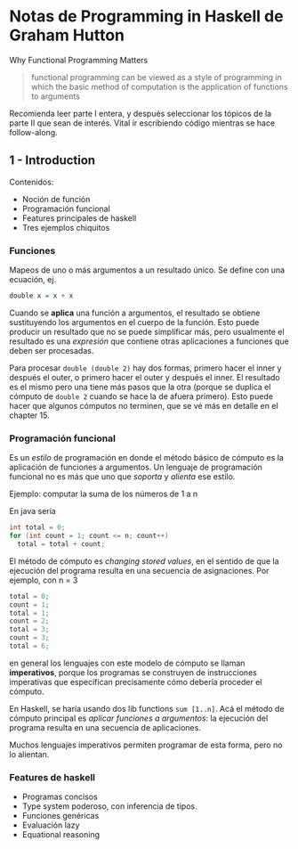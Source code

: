 # Notas de Programming in Haskell de Graham Hutton

Why Functional Programming Matters

> functional programming can be viewed as a style of programming in which the
> basic method of computation is the application of functions to arguments

Recomienda leer parte I entera, y después seleccionar los tópicos de la parte II
que sean de interés. Vital ir escribiendo código mientras se hace follow-along.

## 1 - Introduction

Contenidos:

- Noción de función
- Programación funcional
- Features principales de haskell
- Tres ejemplos chiquitos

### Funciones

Mapeos de uno o más argumentos a un resultado único. Se define con una ecuación,
ej.

```haskell
double x = x + x
```

Cuando se **aplica** una función a argumentos, el resultado se obtiene
sustituyendo los argumentos en el cuerpo de la función. Esto puede producir un
resultado que no se puede simplificar más, pero usualmente el resultado es una
*expresión* que contiene otras aplicaciones a funciones que deben ser
procesadas.

Para procesar `double (double 2)` hay dos formas, primero hacer el inner y
después el outer, o primero hacer el outer y después el inner. El resultado es
el mismo pero una tiene más pasos que la otra (porque se duplica el cómputo de
`double 2` cuando se hace la de afuera primero). Esto puede hacer que algunos
cómputos no terminen, que se vé más en detalle en el chapter 15.

### Programación funcional

Es un *estilo* de programación en donde el método básico de cómputo es la
aplicación de funciones a argumentos. Un lenguaje de programación funcional no
es más que uno que *soporta* y *alienta* ese estilo.

Ejemplo: computar la suma de los números de 1 a n

En java sería

```java
int total = 0;
for (int count = 1; count <= n; count++)
  total = total + count;
```

El método de cómputo es *changing stored values*, en el sentido de que la
ejecución del programa resulta en una secuencia de asignaciones. Por ejemplo,
con n = 3

```java
total = 0;
count = 1;
total = 1;
count = 2;
total = 3;
count = 3;
total = 6;
```

en general los lenguajes con este modelo de cómputo se llaman **imperativos**,
porque los programas se construyen de instrucciones imperativas que especifican
precisamente cómo debería proceder el cómputo.

En Haskell, se haría usando dos lib functions `sum [1..n]`. Acá el método de
cómputo principal es *aplicar funciones a argumentos*: la ejecución del programa
resulta en una secuencia de aplicaciones.

Muchos lenguajes imperativos permiten programar de esta forma, pero no lo
alientan.

### Features de haskell

- Programas concisos
- Type system poderoso, con inferencia de tipos.
- Funciones genéricas
- Evaluación lazy
- Equational reasoning